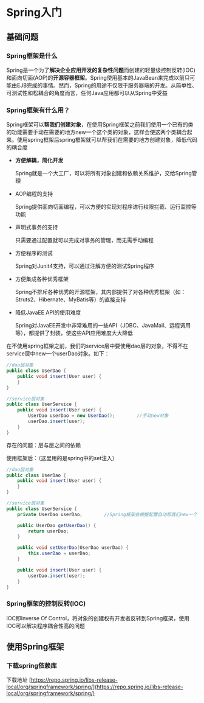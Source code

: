 # Spring入门

## 基础问题

### Spring框架是什么

Spring是一个为了**解决企业应用开发的复杂性问题**而创建的轻量级控制反转(IOC)和面向切面(AOP)的**开源容器框架**。Spring使用基本的JavaBean来完成以前只可能由EJB完成的事情。然而，Spring的用途不仅限于服务器端的开发。从简单性、可测试性和松耦合的角度而言，任何Java应用都可以从Spring中受益

### Spring框架有什么用？

Spring框架可以**帮我们创建对象**，在使用Spring框架之前我们使用一个已有的类的功能需要手动在需要的地方new一个这个类的对象，这样会使这两个类耦合起来。使用spring框架后spring框架就可以帮我们在需要的地方创建对象，降低代码的耦合度

- **方便解耦，简化开发**

  Spring就是一个大工厂，可以将所有对象创建和依赖关系维护，交给Spring管理

- AOP编程的支持

  Spring提供面向切面编程，可以方便的实现对程序进行权限拦截、运行监控等功能

- 声明式事务的支持

  只需要通过配置就可以完成对事务的管理，而无需手动编程

- 方便程序的测试

  Spring对Junit4支持，可以通过注解方便的测试Spring程序

- 方便集成各种优秀框架

  Spring不排斥各种优秀的开源框架，其内部提供了对各种优秀框架（如：Struts2、Hibernate、MyBatis等）的直接支持

- 降低JavaEE API的使用难度

  Spring对JavaEE开发中非常难用的一些API（JDBC、JavaMail、远程调用等），都提供了封装，使这些API应用难度大大降低

在不使用spring框架之前，我们的service层中要使用dao层的对象，不得不在service层中new一个userDao对象。如下：

```java
//dao层对象  
public class UserDao {
    public void insert(User user) {
    }
}

//service层对象  
public class UserService {
    public void insert(User user) {
        UserDao userDao = new UserDao();        //手动new对象
        userDao.insert(user);
    }
}
```

存在的问题：层与层之间的依赖

使用框架后：（这里用的是spring中的set注入）

```java
//dao层对象  
public class UserDao {
    public void insert(User user) {
    }
}

//service层对象  
public class UserService {
    private UserDao userDao;        //Spring框架会根据配置自动帮我们new一个对象

    public UserDao getUserDao() {
        return userDao;
    }

    public void setUserDao(UserDao userDao) {
        this.userDao = userDao;
    }

    public void insert(User user) {
        userDao.insert(user);
    }
}  
```



### Spring框架的控制反转(IOC)

IOC即Inverse Of Control，将对象的创建权有开发者反转到Spring框架，使用IOC可以解决程序耦合性高的问题

## 使用Spring框架

### 下载spring依赖库

下载地址 [https://repo.spring.io/libs-release-local/org/springframework/spring/](https://repo.spring.io/libs-release-local/org/springframework/spring/)